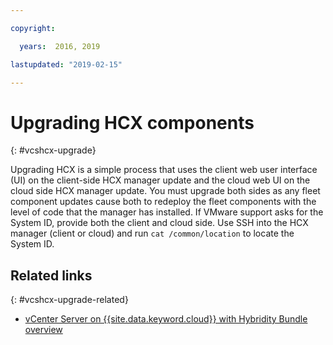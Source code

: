 ```yaml
---

copyright:

  years:  2016, 2019

lastupdated: "2019-02-15"

---
```


# Upgrading HCX components
{: #vcshcx-upgrade}

Upgrading HCX is a simple process that uses the client web user interface (UI) on the client-side
HCX manager update and the cloud web UI on the cloud side HCX manager
update. You must upgrade both sides as any fleet component
updates cause both to redeploy the fleet components with the
level of code that the manager has installed. If VMware support asks for the
System ID, provide both the client and cloud side. Use SSH into the HCX manager (client or cloud) and run `cat
/common/location` to locate the System ID.

## Related links
{: #vcshcx-upgrade-related}

* [vCenter Server on {{site.data.keyword.cloud}} with Hybridity Bundle
overview](/docs/services/vmwaresolutions/archiref/vcs?topic=vmware-solutions-vcs-hybridity-intro)   
